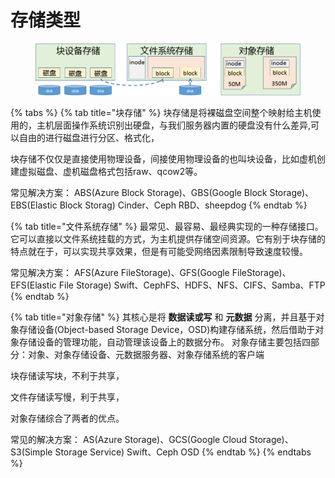 # 存储类型

<figure><img src="../../.gitbook/assets/image (2) (1).png" alt=""><figcaption></figcaption></figure>

{% tabs %}
{% tab title="块存储" %}
块存储是将裸磁盘空间整个映射给主机使用的，主机层面操作系统识别出硬盘，与我们服务器内置的硬盘没有什么差异,可以自由的进行磁盘进行分区、格式化，&#x20;

块存储不仅仅是直接使用物理设备，间接使用物理设备的也叫块设备，比如虚机创建虚拟磁盘、虚机磁盘格式包括raw、qcow2等。&#x20;

常见解决方案： ABS(Azure Block Storage)、GBS(Google Block Storage)、EBS(Elastic Block Storag) Cinder、Ceph RBD、sheepdog
{% endtab %}

{% tab title="文件系统存储" %}
最常见、最容易、最经典实现的一种存储接口。它可以直接以文件系统挂载的方式，为主机提供存储空间资源。它有别于块存储的特点就在于，可以实现共享效果，但是有可能受网络因素限制导致速度较慢。

常见解决方案： AFS(Azure FileStorage)、GFS(Google FileStorage)、EFS(Elastic File Storage) Swift、CephFS、HDFS、NFS、CIFS、Samba、FTP
{% endtab %}

{% tab title="对象存储" %}
其核心是将 **数据读或写** 和 **元数据** 分离，并且基于对象存储设备(Object-based Storage Device，OSD)构建存储系统，然后借助于对象存储设备的管理功能，自动管理该设备上的数据分布。 对象存储主要包括四部分：对象、对象存储设备、元数据服务器、对象存储系统的客户端

块存储读写块，不利于共享，

文件存储读写慢，利于共享，

对象存储综合了两者的优点。&#x20;

常见的解决方案： AS(Azure Storage)、GCS(Google Cloud Storage)、S3(Simple Storage Service) Swift、Ceph OSD
{% endtab %}
{% endtabs %}
